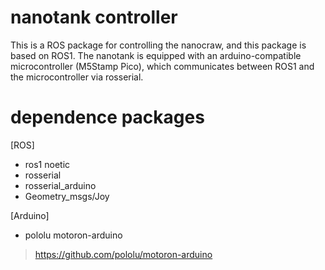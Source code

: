 # nanotank controller   
This is a ROS package for controlling the nanocraw, and this package is based on ROS1. The nanotank is equipped with an arduino-compatible microcontroller (M5Stamp Pico), which communicates between ROS1 and the microcontroller via rosserial.

# dependence packages   
[ROS]   
- ros1 noetic   
- rosserial
- rosserial_arduino
- Geometry_msgs/Joy   

[Arduino]   
- pololu motoron-arduino   
> https://github.com/pololu/motoron-arduino   

